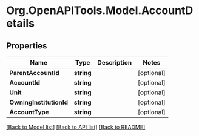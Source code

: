 
# Org.OpenAPITools.Model.AccountDetails

## Properties

Name | Type | Description | Notes
------------ | ------------- | ------------- | -------------
**ParentAccountId** | **string** |  | [optional] 
**AccountId** | **string** |  | [optional] 
**Unit** | **string** |  | [optional] 
**OwningInstitutionId** | **string** |  | [optional] 
**AccountType** | **string** |  | [optional] 

[[Back to Model list]](../README.md#documentation-for-models)
[[Back to API list]](../README.md#documentation-for-api-endpoints)
[[Back to README]](../README.md)

